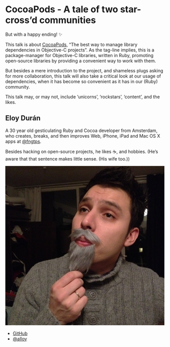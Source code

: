 # CocoaPods - A tale of two star-cross’d communities

But with a happy ending! :sparkles:

This talk is about [CocoaPods](http://cocoapods.org/), “The best way to manage library dependencies in Objective-C projects”. As the tag-line implies, this is a package-manager for Objective-C libraries, written in Ruby, promoting open-source libraries by providing a convenient way to work with them.

But besides a mere introduction to the project, and shameless plugs asking for more collaboration, this talk will also take a critical look at our usage of dependencies, when it has become so convenient as it has in our (Ruby) community.

This talk may, or may not, include ‘unicorns’, ‘rockstars’, ‘content’, and the likes.


## Eloy Durán

A 30 year old gesticulating Ruby and Cocoa developer from Amsterdam, who creates, breaks, and then improves Web, iPhone, iPad and Mac OS X apps at [@fngtps](http://www.fngtps.com/).

Besides hacking on open-source projects, he likes :coffee:, and hobbies. (He’s aware that that sentence makes little sense. (His wife too.))

![Profile picture](https://github.com/euruko2012/call-for-proposals/raw/master/CocoaPods/profile_picture.jpg)

- [GitHub](https://github.com/alloy)
- [@alloy](https://twitter.com/#!/alloy)
